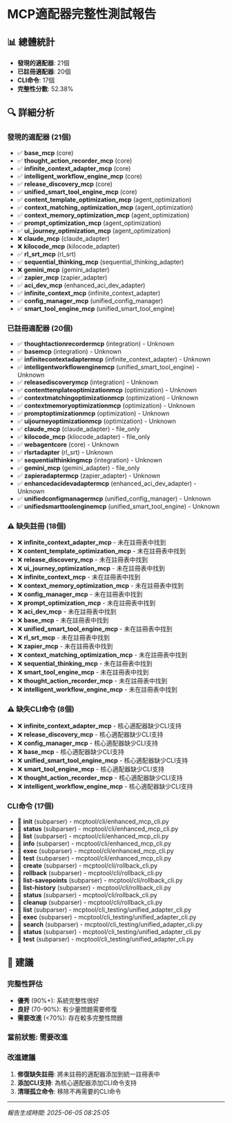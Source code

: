 
# MCP適配器完整性測試報告

## 📊 總體統計
- **發現的適配器**: 21個
- **已註冊適配器**: 20個
- **CLI命令**: 17個
- **完整性分數**: 52.38%

## 🔍 詳細分析

### 發現的適配器 (21個)
- ✅ **base_mcp** (core)
- ✅ **thought_action_recorder_mcp** (core)
- ✅ **infinite_context_adapter_mcp** (core)
- ✅ **intelligent_workflow_engine_mcp** (core)
- ✅ **release_discovery_mcp** (core)
- ✅ **unified_smart_tool_engine_mcp** (core)
- ✅ **content_template_optimization_mcp** (agent_optimization)
- ✅ **context_matching_optimization_mcp** (agent_optimization)
- ✅ **context_memory_optimization_mcp** (agent_optimization)
- ✅ **prompt_optimization_mcp** (agent_optimization)
- ✅ **ui_journey_optimization_mcp** (agent_optimization)
- ❌ **claude_mcp** (claude_adapter)
- ❌ **kilocode_mcp** (kilocode_adapter)
- ✅ **rl_srt_mcp** (rl_srt)
- ✅ **sequential_thinking_mcp** (sequential_thinking_adapter)
- ❌ **gemini_mcp** (gemini_adapter)
- ✅ **zapier_mcp** (zapier_adapter)
- ✅ **aci_dev_mcp** (enhanced_aci_dev_adapter)
- ✅ **infinite_context_mcp** (infinite_context_adapter)
- ✅ **config_manager_mcp** (unified_config_manager)
- ✅ **smart_tool_engine_mcp** (unified_smart_tool_engine)

### 已註冊適配器 (20個)
- ✅ **thoughtactionrecordermcp** (integration) - Unknown
- ✅ **basemcp** (integration) - Unknown
- ✅ **infinitecontextadaptermcp** (infinite_context_adapter) - Unknown
- ✅ **intelligentworkflowenginemcp** (unified_smart_tool_engine) - Unknown
- ✅ **releasediscoverymcp** (integration) - Unknown
- ✅ **contenttemplateoptimizationmcp** (optimization) - Unknown
- ✅ **contextmatchingoptimizationmcp** (optimization) - Unknown
- ✅ **contextmemoryoptimizationmcp** (optimization) - Unknown
- ✅ **promptoptimizationmcp** (optimization) - Unknown
- ✅ **uijourneyoptimizationmcp** (optimization) - Unknown
- ✅ **claude_mcp** (claude_adapter) - file_only
- ✅ **kilocode_mcp** (kilocode_adapter) - file_only
- ✅ **webagentcore** (core) - Unknown
- ✅ **rlsrtadapter** (rl_srt) - Unknown
- ✅ **sequentialthinkingmcp** (integration) - Unknown
- ✅ **gemini_mcp** (gemini_adapter) - file_only
- ✅ **zapieradaptermcp** (zapier_adapter) - Unknown
- ✅ **enhancedacidevadaptermcp** (enhanced_aci_dev_adapter) - Unknown
- ✅ **unifiedconfigmanagermcp** (unified_config_manager) - Unknown
- ✅ **unifiedsmarttoolenginemcp** (unified_smart_tool_engine) - Unknown

### ⚠️ 缺失註冊 (18個)
- ❌ **infinite_context_adapter_mcp** - 未在註冊表中找到
- ❌ **content_template_optimization_mcp** - 未在註冊表中找到
- ❌ **release_discovery_mcp** - 未在註冊表中找到
- ❌ **ui_journey_optimization_mcp** - 未在註冊表中找到
- ❌ **infinite_context_mcp** - 未在註冊表中找到
- ❌ **context_memory_optimization_mcp** - 未在註冊表中找到
- ❌ **config_manager_mcp** - 未在註冊表中找到
- ❌ **prompt_optimization_mcp** - 未在註冊表中找到
- ❌ **aci_dev_mcp** - 未在註冊表中找到
- ❌ **base_mcp** - 未在註冊表中找到
- ❌ **unified_smart_tool_engine_mcp** - 未在註冊表中找到
- ❌ **rl_srt_mcp** - 未在註冊表中找到
- ❌ **zapier_mcp** - 未在註冊表中找到
- ❌ **context_matching_optimization_mcp** - 未在註冊表中找到
- ❌ **sequential_thinking_mcp** - 未在註冊表中找到
- ❌ **smart_tool_engine_mcp** - 未在註冊表中找到
- ❌ **thought_action_recorder_mcp** - 未在註冊表中找到
- ❌ **intelligent_workflow_engine_mcp** - 未在註冊表中找到

### ⚠️ 缺失CLI命令 (8個)
- ❌ **infinite_context_adapter_mcp** - 核心適配器缺少CLI支持
- ❌ **release_discovery_mcp** - 核心適配器缺少CLI支持
- ❌ **config_manager_mcp** - 核心適配器缺少CLI支持
- ❌ **base_mcp** - 核心適配器缺少CLI支持
- ❌ **unified_smart_tool_engine_mcp** - 核心適配器缺少CLI支持
- ❌ **smart_tool_engine_mcp** - 核心適配器缺少CLI支持
- ❌ **thought_action_recorder_mcp** - 核心適配器缺少CLI支持
- ❌ **intelligent_workflow_engine_mcp** - 核心適配器缺少CLI支持

### CLI命令 (17個)
- 🔧 **init** (subparser) - mcptool/cli/enhanced_mcp_cli.py
- 🔧 **status** (subparser) - mcptool/cli/enhanced_mcp_cli.py
- 🔧 **list** (subparser) - mcptool/cli/enhanced_mcp_cli.py
- 🔧 **info** (subparser) - mcptool/cli/enhanced_mcp_cli.py
- 🔧 **exec** (subparser) - mcptool/cli/enhanced_mcp_cli.py
- 🔧 **test** (subparser) - mcptool/cli/enhanced_mcp_cli.py
- 🔧 **create** (subparser) - mcptool/cli/rollback_cli.py
- 🔧 **rollback** (subparser) - mcptool/cli/rollback_cli.py
- 🔧 **list-savepoints** (subparser) - mcptool/cli/rollback_cli.py
- 🔧 **list-history** (subparser) - mcptool/cli/rollback_cli.py
- 🔧 **status** (subparser) - mcptool/cli/rollback_cli.py
- 🔧 **cleanup** (subparser) - mcptool/cli/rollback_cli.py
- 🔧 **list** (subparser) - mcptool/cli_testing/unified_adapter_cli.py
- 🔧 **exec** (subparser) - mcptool/cli_testing/unified_adapter_cli.py
- 🔧 **search** (subparser) - mcptool/cli_testing/unified_adapter_cli.py
- 🔧 **status** (subparser) - mcptool/cli_testing/unified_adapter_cli.py
- 🔧 **test** (subparser) - mcptool/cli_testing/unified_adapter_cli.py

## 🎯 建議

### 完整性評估
- **優秀** (90%+): 系統完整性很好
- **良好** (70-90%): 有少量問題需要修復
- **需要改進** (<70%): 存在較多完整性問題

### 當前狀態: 需要改進

### 改進建議
1. **修復缺失註冊**: 將未註冊的適配器添加到統一註冊表中
2. **添加CLI支持**: 為核心適配器添加CLI命令支持
3. **清理孤立命令**: 移除不再需要的CLI命令

---
*報告生成時間: 2025-06-05 08:25:05*

